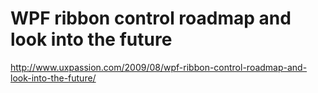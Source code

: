 <!--
id: 179608954
link: http://kevinisom.info/post/179608954/wpf-ribbon-control-roadmap-and-look-into-the-future
slug: wpf-ribbon-control-roadmap-and-look-into-the-future
date: Sat Sep 05 2009 01:24:43 GMT+1200 (NZST)
raw: {"blog_name":"kevinisom","id":179608954,"post_url":"http://kevinisom.info/post/179608954/wpf-ribbon-control-roadmap-and-look-into-the-future","slug":"wpf-ribbon-control-roadmap-and-look-into-the-future","type":"link","date":"2009-09-04 13:24:43 GMT","timestamp":1252070683,"state":"published","format":"html","reblog_key":"qRJOY6tH","tags":[],"short_url":"http://tmblr.co/Zw68YyAj9rw","highlighted":[],"feed_item":"http://www.uxpassion.com/2009/08/wpf-ribbon-control-roadmap-and-look-into-the-future/","from_feed_id":"650234","note_count":0,"title":"WPF ribbon control roadmap and look into the future","url":"http://www.uxpassion.com/2009/08/wpf-ribbon-control-roadmap-and-look-into-the-future/","description":""}
publish: 2009-09-05
tags: 
title: WPF ribbon control roadmap and look into the future
-->


WPF ribbon control roadmap and look into the future
===================================================

<http://www.uxpassion.com/2009/08/wpf-ribbon-control-roadmap-and-look-into-the-future/>

